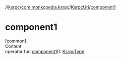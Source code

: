 //[ksrpc](../../index.md)/[com.monkopedia.ksrpc](../index.md)/[KsrpcUri](index.md)/[component1](component1.md)



# component1  
[common]  
Content  
operator fun [component1](component1.md)(): [KsrpcType](../-ksrpc-type/index.md)  



